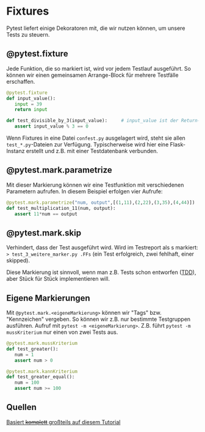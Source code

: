 # Fixtures

Pytest liefert einige Dekoratoren mit, die wir nutzen können, um unsere Tests zu steuern. 

## @pytest.fixture
Jede Funktion, die so markiert ist, wird vor jedem Testlauf ausgeführt. So können wir einen gemeinsamen Arrange-Block für mehrere Testfälle erschaffen. 
```python
@pytest.fixture
def input_value():
   input = 39
   return input

def test_divisible_by_3(input_value):     # input_value ist der Return-Wert von input_value()
   assert input_value % 3 == 0
```

Wenn Fixtures in eine Datei `confest.py` ausgelagert wird, steht sie allen `test_*.py`-Dateien zur Verfügung. Typischerweise wird hier eine Flask-Instanz erstellt und z.B. mit einer Testdatenbank verbunden.

## @pytest.mark.parametrize
Mit dieser Markierung können wir eine Testfunktion mit verschiedenen Parametern aufrufen. In diesem Beispiel erfolgen vier Aufrufe:
```python
@pytest.mark.parametrize("num, output",[(1,11),(2,22),(3,35),(4,44)])
def test_multiplication_11(num, output):
   assert 11*num == output
```

## @pytest.mark.skip
Verhindert, dass der Test ausgeführt wird. Wird im Testreport als s markiert: `> test_3_weitere_marker.py .FFs` (ein Test erfolgreich, zwei fehlhaft, einer skipped).

Diese Markierung ist sinnvoll, wenn man z.B. Tests schon entworfen ([TDD](https://en.wikipedia.org/wiki/Test-driven_development)), aber Stück für Stück implementieren will.

## Eigene Markierungen
Mit `@pytest.mark.<eigeneMarkierung>` können wir "Tags" bzw. "Kennzeichen" vergeben. So können wir z.B. nur bestimmte Testgruppen ausführen. Aufruf mit `pytest -m <eigeneMarkierung>`. Z.B. führt `pytest -m mussKriterium` nur einen von zwei Tests aus.

```python
@pytest.mark.mussKriterium
def test_greater():
   num = 1
   assert num > 0

@pytest.mark.kannKriterium
def test_greater_equal():
   num = 100
   assert num >= 100
```

## Quellen
[Basiert ~~komplett~~ großteils auf diesem Tutorial](https://www.tutorialspoint.com/pytest/index.htm)